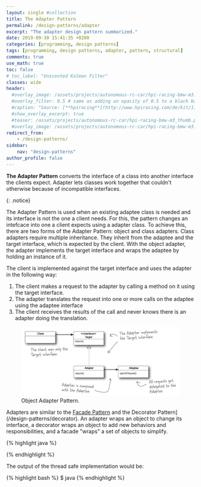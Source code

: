 ```yaml
---
layout: single #collection
title: The Adapter Pattern
permalink: /design-patterns/adapter
excerpt: "The adapter design pattern summarized."
date: 2019-09-30 15:41:35 +0200
categories: [programming, design patterns]
tags: [programming, design patterns, adapter, pattern, structural]
comments: true
use_math: true
toc: false
# toc_label: "Unscented Kalman Filter"
classes: wide
header:
  #overlay_image: /assets/projects/autonomous-rc-car/hpi-racing-bmw-m3.png
  #overlay_filter: 0.5 # same as adding an opacity of 0.5 to a black background
  #caption: "Source: [**hpiracing**](http://www.hpiracing.com/de/kit/114343)"
  #show_overlay_excerpt: true
  #teaser: /assets/projects/autonomous-rc-car/hpi-racing-bmw-m3_thumb.png
  #overlay_image: /assets/projects/autonomous-rc-car/hpi-racing-bmw-m3.png
redirect_from:
    - /design-patterns/
sidebar:
    nav: "design-patterns"
author_profile: false
---
```


<p>
<b>The Adapter Pattern</b> converts the interface of a class into
another interface the clients expect. Adapter lets classes work 
together that couldn't otherwise because of incompatible interfaces.
</p>
{: .notice}

The Adapter Pattern is used when an existing adaptee class is needed and its interface is not the one a client needs.
For this, the pattern changes an intefcace into one a client expects using a adapter class. 
To achieve this, there are two forms of the Adapter Pattern: object and class adapters. 
Class adapters require multiple inheritance. They inherit from the adaptee and the target interface, 
which is expected by the client. With the object adapter, the adapter implements the target interface and wraps the adaptee by holding an instance of it.

The client is implemented against the target interface and uses the adapter in the following way:

1. The client makes a request to the adapter by calling a method on it using the target interface.
2. The adapter translates the request into one or more calls on the adaptee using the adaptee interface
3. The client receives the results of the call and never knows there is an adapter doing the translation.

<figure>
    <a href="/assets/pages/design-patterns/adapter-object-pattern.png"><img src="/assets/pages/design-patterns/adapter-object-pattern.png"></a>
    <figcaption>Object Adapter Pattern.</figcaption>
</figure>

Adapters are similar to the [Facade Pattern](/design-patterns/facade) and the Decorator Pattern](/design-patterns/decorator). An adapter wraps an object to change its interface, 
a decorator wraps an object to add new behaviors and responsibilities, 
and a facade "wraps" a set of objects to simplify.

{% highlight java %}

{% endhighlight %}

The output of the thread safe implementation would be:

{% highlight bash %}
$ java 
{% endhighlight %}

